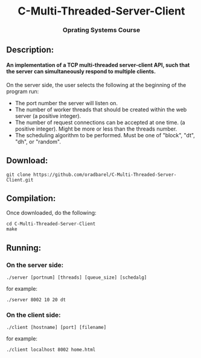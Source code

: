 <h1 align="center">C-Multi-Threaded-Server-Client</h1>
<h3 align="center">Oprating Systems Course</h3>

## Description:
#### An implementation of a TCP multi-threaded server-client API, such that the server can simultaneously respond to multiple clients.
On the server side, the user selects the following at the beginning of the program run:
* The port number the server will listen on.
* The number of worker threads that should be created within the web server (a positive integer).
* The number of request connections can be accepted at one time. (a positive integer).
Might be more or less than the threads number.
* The scheduling algorithm to be performed. Must be one of "block", "dt", "dh", or "random".  

## Download:
    git clone https://github.com/oradbarel/C-Multi-Threaded-Server-Client.git
    
## Compilation:
Once downloaded, do the following:

    cd C-Multi-Threaded-Server-Client
    make

## Running:
### On the server side:

    ./server [portnum] [threads] [queue_size] [schedalg]
for example:

    ./server 8002 10 20 dt
    
### On the client side:

    ./client [hostname] [port] [filename]
for example:

    ./client localhost 8002 home.html
